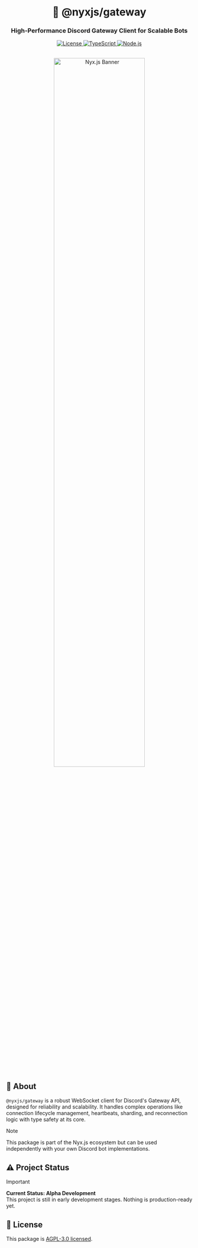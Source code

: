 <div align="center">
  <h1>🌉 @nyxjs/gateway</h1>
  <h3>High-Performance Discord Gateway Client for Scalable Bots</h3>

  <p align="center">
    <a href="https://github.com/AtsuLeVrai/nyx.js/blob/main/LICENSE">
      <img src="https://img.shields.io/github/license/AtsuLeVrai/nyx.js?style=for-the-badge&logo=gnu&color=A42E2B" alt="License">
    </a>
    <a href="https://www.typescriptlang.org/">
      <img src="https://img.shields.io/badge/TypeScript-100%25-3178C6?style=for-the-badge&logo=typescript" alt="TypeScript">
    </a>
    <a href="https://nodejs.org/">
      <img src="https://img.shields.io/badge/Node.js-%3E%3D22.0.0-339933?style=for-the-badge&logo=node.js" alt="Node.js">
    </a>
  </p>

  <br />
  <img src="../../public/nyxjs_banner.png" alt="Nyx.js Banner" width="70%" style="border-radius: 8px;">
</div>

## 🚀 About

`@nyxjs/gateway` is a robust WebSocket client for Discord's Gateway API, designed for reliability and scalability. It
handles complex operations like connection lifecycle management, heartbeats, sharding, and reconnection logic with type
safety at its core.

> [!NOTE]
> This package is part of the Nyx.js ecosystem but can be used independently with your own Discord bot implementations.

## ⚠️ Project Status

> [!IMPORTANT]
> **Current Status: Alpha Development**  
> This project is still in early development stages. Nothing is production-ready yet.

## 📜 License

This package is [AGPL-3.0 licensed](LICENSE).